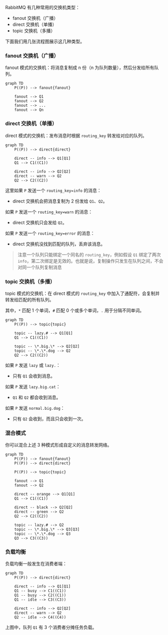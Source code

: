 RabbitMQ 有几种常用的交换机类型：

- fanout 交换机（广播）
- direct 交换机（单播）
- topic 交换机（多播）

下面我们用几张流程图展示这几种类型。

### fanout 交换机（广播）

fanout 模式的交换机：将消息复制成 n 份（n 为队列数量），然后分发给所有队列。

```mermaid
graph TD
    P((P)) --> fanout{fanout}

    fanout --> Q1
    fanout --> Q2
    fanout --> ...
    fanout --> Qn
```

### direct 交换机（单播）

direct 模式的交换机：发布消息时根据 `routing_key` 转发给对应的队列。

```mermaid
graph TD
    P((P)) --> direct{direct}

    direct -- info --> Q1[Q1]
    Q1 --> C1((C1))

    direct -- info --> Q2[Q2]
    direct -- warn --> Q2
    Q2 --> C2((C2))
```

这里如果 `P` 发送一个 `routing_key=info` 的消息：

- direct 交换机会把消息复制为 2 份发给 `Q1`、`Q2`。

如果 `P` 发送一个 `routing_key=warn` 的消息：

- direct 交换机只会发给 `Q2`。

如果 `P` 发送一个 `routing_key=error` 的消息：

- direct 交换机没找到匹配的队列，丢弃该消息。

> 注意一个队列只能绑定一个同名的 `routing_key`，例如假设 `Q1` 绑定了两次 `info`，第二次绑定是无效的。也就是说，复制操作只发生在队列之间，不会对同一个队列复制消息

### topic 交换机（多播）

topic 模式的交换机：在 direct 模式的 `routing_key` 中加入了通配符，会复制并转发给匹配的所有队列。

其中，`*` 匹配 1 个单词，`#` 匹配 0 个或多个单词，`.` 用于分隔不同单词。

```mermaid
graph TD
    P((P)) --> topic{topic}

    topic -- lazy.# --> Q1[Q1]
    Q1 --> C1((C1))

    topic -- \*.big.\* --> Q2[Q2]
    topic -- \*.\*.dog --> Q2
    Q2 --> C2((C2))
```

如果 `P` 发送 `lazy` 或 `lazy.`：

- 只有 `Q1` 会收到消息。

如果 `P` 发送 `lazy.big.cat`：

- `Q1` 和 `Q2` 都会收到消息。

如果 `P` 发送 `normal.big.dog`：

- 只有 `Q2` 会收到，而且只会收到一次。

### 混合模式

你可以混合上述 3 种模式形成自定义的消息转发网络。

```mermaid
graph TD
    P((P)) --> fanout{fanout}
    P((P)) --> direct{direct}

    P((P)) --> topic{topic}

    fanout --> Q1
    fanout --> Q2

    direct -- orange --> Q1[Q1]
    Q1 --> C1((C1))

    direct -- black --> Q2[Q2]
    direct -- green --> Q2
    Q2 --> C2((C2))

    topic -- lazy.# --> Q2
    topic -- \*.big.\* --> Q3[Q3]
    topic -- \*.\*.dog --> Q3
    Q3 --> C3((C3))
```

### 负载均衡

负载均衡一般发生在消费者端：

```mermaid
graph TD
    P((P)) --> direct{direct}

    direct -- info --> Q1[Q1]
    Q1 -- busy --> C1((C1))
    Q1 -- busy --> C2((C1))
    Q1 -- idle --> C3((C3))

    direct -- info --> Q2[Q2]
    direct -- warn --> Q2
    Q2 -- idle --> C4((C4))
```

上图中，队列 `Q1` 有 3 个消费者分摊任务负载。